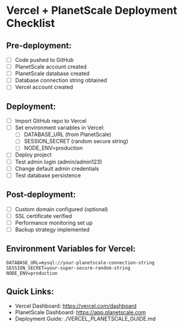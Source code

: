 # Vercel + PlanetScale Deployment Checklist

## Pre-deployment:
- [ ] Code pushed to GitHub
- [ ] PlanetScale account created
- [ ] PlanetScale database created
- [ ] Database connection string obtained
- [ ] Vercel account created

## Deployment:
- [ ] Import GitHub repo to Vercel
- [ ] Set environment variables in Vercel:
  - [ ] DATABASE_URL (from PlanetScale)
  - [ ] SESSION_SECRET (random secure string)
  - [ ] NODE_ENV=production
- [ ] Deploy project
- [ ] Test admin login (admin/admin123)
- [ ] Change default admin credentials
- [ ] Test database persistence

## Post-deployment:
- [ ] Custom domain configured (optional)
- [ ] SSL certificate verified
- [ ] Performance monitoring set up
- [ ] Backup strategy implemented

## Environment Variables for Vercel:
```
DATABASE_URL=mysql://your-planetscale-connection-string
SESSION_SECRET=your-super-secure-random-string
NODE_ENV=production
```

## Quick Links:
- Vercel Dashboard: https://vercel.com/dashboard
- PlanetScale Dashboard: https://app.planetscale.com
- Deployment Guide: ./VERCEL_PLANETSCALE_GUIDE.md
